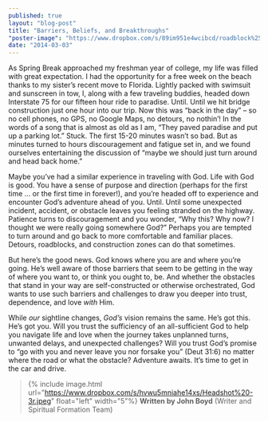 ```yaml
---
published: true
layout: "blog-post"
title: "Barriers, Beliefs, and Breakthroughs"
"poster-image": "https://www.dropbox.com/s/89im951e4wcibcd/roadblock%2520rock.jpg"
date: "2014-03-03"
---
```


As Spring Break approached my freshman year of college, my life was filled with great expectation.  I had the opportunity for a free week on the beach thanks to my sister’s recent move to Florida.  Lightly packed with swimsuit and sunscreen in tow, I, along with a few traveling buddies, headed down Interstate 75 for our fifteen hour ride to paradise.  Until.  Until we hit bridge construction just one hour into our trip.  Now this was “back in the day” – so no cell phones, no GPS, no Google Maps, no detours, no nothin’!  In the words of a song that is almost as old as I am, “They paved paradise and put up a parking lot.”  Stuck.  The first 15-20 minutes wasn’t so bad.  But as minutes turned to hours discouragement and fatigue set in, and we found ourselves entertaining the discussion of “maybe we should just turn around and head back home.”

Maybe you’ve had a similar experience in traveling with God.  Life with God is good.  You have a sense of purpose and direction (perhaps for the first time … or the first time in forever!), and you’re headed off to experience and encounter God’s adventure ahead of you.  Until.  Until some unexpected incident, accident, or obstacle leaves you feeling stranded on the highway.  Patience turns to discouragement and you wonder, “Why this?  Why now?  I thought we were really going somewhere God?”  Perhaps you are tempted to turn around and go back to more comfortable and familiar places.  Detours, roadblocks, and construction zones can do that sometimes.

But here’s the good news.  God knows where you are and where you’re going.  He’s well aware of those barriers that seem to be getting in the way of where you want to, or think you ought to, be.  And whether the obstacles that stand in your way are self-constructed or otherwise orchestrated, God wants to use such barriers and challenges to draw you deeper into trust, dependence, and love *with* Him.  

While *our* sightline changes, *God’s* vision remains the same.  He’s got this.  He’s got you.  Will you trust the sufficiency of an all-sufficient God to help you navigate life and love when the journey takes unplanned turns, unwanted delays, and unexpected challenges?   Will you trust God’s promise to “go with you and never leave you nor forsake you” (Deut 31:6) no matter where the road or what the obstacle?   Adventure awaits.  It’s time to get in the car and drive.

>{% include image.html url="https://www.dropbox.com/s/hvwu5mniahe14xs/Headshot%20-3r.jpeg" float="left" width="5"%} **Written by John Boyd**  (Writer and Spiritual Formation Team)